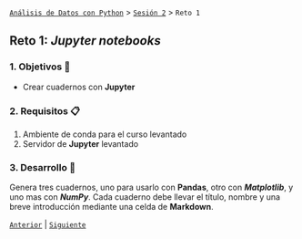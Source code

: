 [`Análisis de Datos con Python`](../../README.md) > [`Sesión 2`](../README.md) > `Reto 1`

## Reto 1: *Jupyter notebooks*

### 1. Objetivos :dart:

- Crear cuadernos con __Jupyter__

### 2. Requisitos :clipboard:

1. Ambiente de conda para el curso levantado
1. Servidor de __Jupyter__ levantado

### 3. Desarrollo :rocket:

Genera tres cuadernos, uno para usarlo con __Pandas__, otro con *__Matplotlib__*, y uno mas con *__NumPy__*. Cada cuaderno debe llevar el título, nombre y una breve introducción mediante una celda de __Markdown__.

[`Anterior`](../ejemplo01/README.md) | [`Siguiente`](../README.md#pandas-dataframes)
